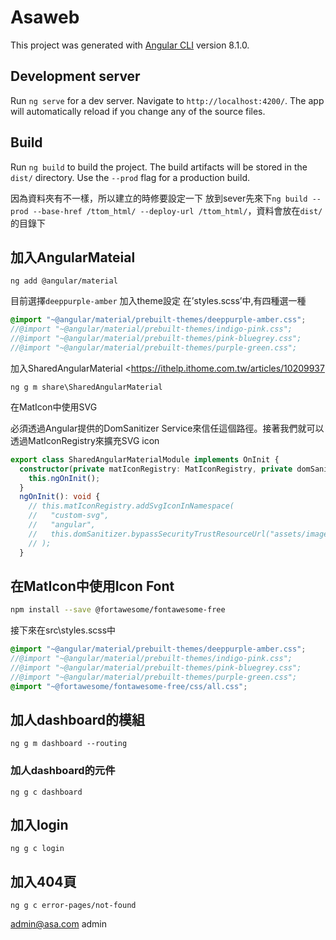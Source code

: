 # Asaweb

This project was generated with [Angular CLI](https://github.com/angular/angular-cli) version 8.1.0.

## Development server

Run `ng serve` for a dev server. Navigate to `http://localhost:4200/`. The app will automatically reload if you change any of the source files.

## Build

Run `ng build` to build the project. The build artifacts will be stored in the `dist/` directory. Use the `--prod` flag for a production build.

因為資料夾有不一樣，所以建立的時修要設定一下
放到sever先來下`ng build --prod --base-href /ttom_html/ --deploy-url /ttom_html/`，資料會放在`dist/`的目錄下

## 加入AngularMateial
```
ng add @angular/material
```
目前選擇`deeppurple-amber`
加入theme設定
在’styles.scss’中,有四種選一種
```scss
@import "~@angular/material/prebuilt-themes/deeppurple-amber.css";
//@import "~@angular/material/prebuilt-themes/indigo-pink.css";
//@import "~@angular/material/prebuilt-themes/pink-bluegrey.css";
//@import "~@angular/material/prebuilt-themes/purple-green.css";
```
加入SharedAngularMaterial <https://ithelp.ithome.com.tw/articles/10209937
```
ng g m share\SharedAngularMaterial
```
在MatIcon中使用SVG

必須透過Angular提供的DomSanitizer Service來信任這個路徑。接著我們就可以透過MatIconRegistry來擴充SVG icon
```typescript
export class SharedAngularMaterialModule implements OnInit {
  constructor(private matIconRegistry: MatIconRegistry, private domSanitizer: DomSanitizer) {
    this.ngOnInit();
  }
  ngOnInit(): void {
    // this.matIconRegistry.addSvgIconInNamespace(
    //   "custom-svg",
    //   "angular",
    //   this.domSanitizer.bypassSecurityTrustResourceUrl("assets/images/angular_solidBlack.svg")
    // );
  }
```
## 在MatIcon中使用Icon Font
```bash
npm install --save @fortawesome/fontawesome-free
```
接下來在src\styles.scss中
```scss
@import "~@angular/material/prebuilt-themes/deeppurple-amber.css";
//@import "~@angular/material/prebuilt-themes/indigo-pink.css";
//@import "~@angular/material/prebuilt-themes/pink-bluegrey.css";
//@import "~@angular/material/prebuilt-themes/purple-green.css";
@import "~@fortawesome/fontawesome-free/css/all.css";
```

## 加人dashboard的模組
```
ng g m dashboard --routing
```

### 加人dashboard的元件
```
ng g c dashboard 
```

##  加入login
```
ng g c login
```
## 加入404頁
```
ng g c error-pages/not-found
```
admin@asa.com
admin
